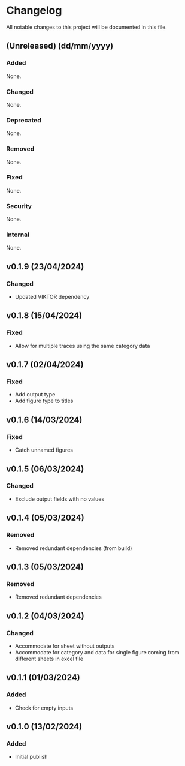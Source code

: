 # Changelog
All notable changes to this project will be documented in this file.

## (Unreleased) (dd/mm/yyyy)
### Added
None.

### Changed
None.

### Deprecated
None.

### Removed
None.

### Fixed
None.

### Security
None.

### Internal
None.

## v0.1.9 (23/04/2024)
### Changed
- Updated VIKTOR dependency

## v0.1.8 (15/04/2024)
### Fixed
- Allow for multiple traces using the same category data

## v0.1.7 (02/04/2024)
### Fixed
- Add output type
- Add figure type to titles

## v0.1.6 (14/03/2024)
### Fixed
- Catch unnamed figures

## v0.1.5 (06/03/2024)
### Changed
- Exclude output fields with no values

## v0.1.4 (05/03/2024)
### Removed
- Removed redundant dependencies (from build)

## v0.1.3 (05/03/2024)
### Removed
- Removed redundant dependencies

## v0.1.2 (04/03/2024)
### Changed
- Accommodate for sheet without outputs
- Accommodate for category and data for single figure coming from different sheets in excel file

## v0.1.1 (01/03/2024)
### Added
- Check for empty inputs

## v0.1.0 (13/02/2024)
### Added
- Initial publish